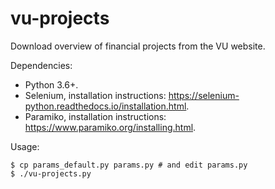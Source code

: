 # vu-projects

Download overview of financial projects from the VU website.

Dependencies:
* Python 3.6+.
* Selenium, installation instructions: https://selenium-python.readthedocs.io/installation.html.
* Paramiko, installation instructions: https://www.paramiko.org/installing.html.

Usage:

```shell
$ cp params_default.py params.py # and edit params.py
$ ./vu-projects.py
```